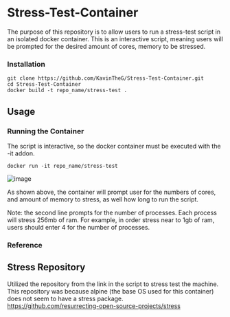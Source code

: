 # Stress-Test-Container

The purpose of this repository is to allow users to run a stress-test script in an isolated docker container. This is an interactive script, meaning users will be prompted for the desired amount of cores, memory to be stressed. 

### Installation
```
git clone https://github.com/KavinTheG/Stress-Test-Container.git
cd Stress-Test-Container
docker build -t repo_name/stress-test .
```
## Usage

### Running the Container
The script is interactive, so the docker container must be executed with the -it addon.
```
docker run -it repo_name/stress-test
```

![image](https://user-images.githubusercontent.com/25258108/186496422-80758e2a-85d4-47a2-9b5d-8f2f0b29b7bb.png)

As shown above, the container will prompt user for the numbers of cores, and amount of memory to stress, as well how long to run the script. 

Note: the second line prompts for the number of processes. Each process will stress 256mb of ram. For example, in order stress near to 1gb of ram, users should enter 4 for the number of processes. 

### Reference

## Stress Repository
Utilized the repository from the link in the script to stress test the machine. This repository was because alpine (the base OS used for this container) does not seem to have a stress package.  
https://github.com/resurrecting-open-source-projects/stress

